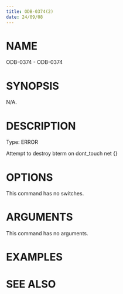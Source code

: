 ```yaml
---
title: ODB-0374(2)
date: 24/09/08
---
```


# NAME

ODB-0374 - ODB-0374

# SYNOPSIS

N/A.

# DESCRIPTION

Type: ERROR

Attempt to destroy bterm on dont_touch net {}

# OPTIONS

This command has no switches.

# ARGUMENTS

This command has no arguments.

# EXAMPLES

# SEE ALSO
